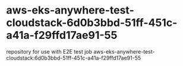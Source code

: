 # aws-eks-anywhere-test-cloudstack-6d0b3bbd-51ff-451c-a41a-f29ffd17ae91-55
repository for use with E2E test job aws-eks-anywhere-test-cloudstack:6d0b3bbd-51ff-451c-a41a-f29ffd17ae91-55
